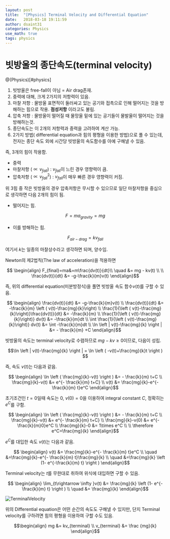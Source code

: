 ```yaml
---
layout: post
title:  "[Physics] Terminal Velocity and Differential Equation"
date:   2018-03-18 19:11:59
author: dsaint31
categories: Physics
use_math: true
tags: physics
---
```

# 빗방울의 종단속도(terminal velocity)
@(Physics)[#physics]

1. 빗방울은 free-fall이 아님 = Air drag존재.
2. 중력에 대해, 크게 2가지의 저항력이 있음.
3. 마찰 저항 : 물방울 표면적이 둘러싸고 있는 공기와 접촉으로 인해 떨어지는 것을 방해하는 힘으로 작용. **점성저항** 이라고도 불림.
4. 압축 저항 : 물방울이 떨어질 때 물망울 밑에 있는 공기들이 물발울이 떨어지는 것을 방해하는것.
5. 종단속도는 이 2개의 저항력과 중력을 고려하여 계산 가능.
6. 2가지 방법( differential equation과 힘의 평형을 이용한 방법)으로 풀 수 있는데, 전자는 종단 속도 외에 시간당 빗방울의 속도함수를 아예 구해낼 수 있음.

즉, 3개의 힘이 작용함.
* 중력
* 마찰저항 ($\propto v_{fall}$) : $v_{fall}$이 느린 경우 영향력이 큼.
* 압축저항 ($\propto v_{fall}^2$) : $v_{fall}$이 매우 빠른 경우 영향력이 커짐. 

위 3힘 중 작은 빗방울의 경우 압축저항은 무시할 수 있으므로 일단 마찰저항을 중심으로 생각하면 다음 2개의 힘이 됨.
* 떨어지는 힘.

$$ 
F = ma_{gravity} =mg
$$

* 이를 방해하는 힘.

$$
F_{air-drag}=kv_{fall}
$$

여기서 $k$는 일종의 마찰상수라고 생각하면 되며, 양수임.

Newton의 제2법칙(The law of acceleration)을 적용하면

$$
\begin{align} 
F_{final}=ma&=m\frac{dv(t)}{dt}\\
\quad &= mg - kv(t) \\
\\
\frac{dv(t)}{dt} &= -g-\frac{k}{m}v(t)
\end{align}$$

즉, 위의 differential equation(미분방정식)을 풀면 빗방울 속도 함수$v(t)$를 구할 수 있음.

$$
\begin{align} 
\frac{dv(t)}{dt} &= -g-\frac{k}{m}v(t) \\
\frac{dv(t)}{dt} &= -\frac{k}{m} \left ( v(t)-\frac{mg}{k}\right) \\
\frac{1}{\left ( v(t)-\frac{mg}{k}\right)}\frac{dv(t)}{dt} &= -\frac{k}{m} \\
\frac{1}{\left ( v(t)-\frac{mg}{k}\right)} dv(t) &= -\frac{k}{m}dt \\
\int \frac{1}{\left ( v(t)-\frac{mg}{k}\right)} dv(t) &= \int -\frac{k}{m}dt \\
\ln \left | v(t)-\frac{mg}{k} \right | &= - \frac{k}{m} +C
\end{align}$$

빗방울의 속도는 terminal velocity로 수렴하므로 $mg-kv \ge 0$이므로, 다음이 성립.

$$\ln \left | v(t)-\frac{mg}{k} \right | = \ln \left ( -v(t)+\frac{mg}{k}t \right ) $$

즉, 속도 $v(t)$는 다음과 같음.

$$
\begin{align} 
\ln \left ( \frac{mg}{k}-v(t) \right ) &= - \frac{k}{m} t+C \\
\frac{mg}{k}-v(t)  &= e^{- \frac{k}{m} t+C} \\
v(t) &= \frac{mg}{k}-e^{- \frac{k}{m} t}e^C
\end{align}$$

초기조건인 $t=0$일때 속도는 0, $v(0)=0$을 이용하여 integral constant $C$, 정확히는 $e^C$를 구함.

$$
\begin{align} 
\ln \left ( \frac{mg}{k}-v(t) \right ) &= - \frac{k}{m} t+C \\
\frac{mg}{k}-v(t) &= e^{- \frac{k}{m} t+C} \\
\frac{mg}{k}-v(0) &= e^{- \frac{k}{m}0}e^C \\
\frac{mg}{k}-0 &= 1\times e^C \\
\\
\therefore e^C=\frac{mg}{k}
\end{align}$$

$e^C$를 대입한 속도 $v(t)$는 다음과 같음.

$$
\begin{align} 
v(t) &= \frac{mg}{k}-e^{- \frac{k}{m} t}e^C \\
\quad &=\frac{mg}{k}-e^{- \frac{k}{m} t}\frac{mg}{k} \\
\quad &=\frac{mg}{k} \left (1- e^{-\frac{k}{m} t} \right ) 
\end{align}$$

Terminal velocity는 $t$를 무한대로 취하여 위식에 대입하면 구할 수 있음.

$$
\begin{align} 
\lim_{t\rightarrow \infty }v(t) &= \frac{mg}{k} \left (1- e^{-\frac{k}{m} t} \right ) \\
\quad &= \frac{mg}{k}
\end{align}$$

![TerminalVelocity](https://docs.google.com/drawings/d/e/2PACX-1vQZwrcJMQTyDuOfBK0DEnbBotYnWVGaJr5i01HwCOvYOm8ucrD4x58IFUHnTbqmLX9tXLHkY_f0sUlZ/pub?w=862&h=349)

위의 Differential equation은 어떤 순간의 속도도 구해낼 수 있지만, 단지 Terminal velocity를 구하려면 힘의 평형을 이용하여 구할 수도 있음.

$$\begin{align} 
mg &= kv_{terminal} \\
v_{terminal} &= \frac {mg}{k}
\end{align}$$
